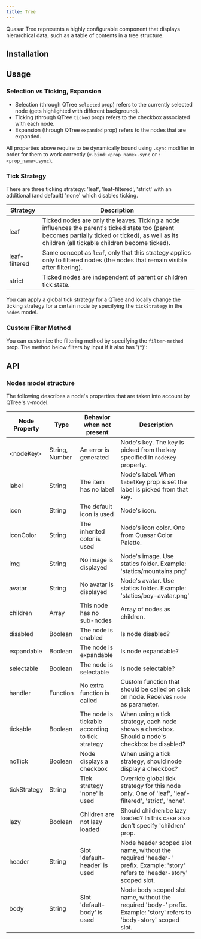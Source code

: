 ```yaml
---
title: Tree
---
```

Quasar Tree represents a highly configurable component that displays hierarchical data, such as a table of contents in a tree structure.

## Installation
<doc-installation components="QTree" />

## Usage
<doc-example title="Basic tree" file="QTree/Basic" />
<doc-example title="Customizing nodes with default header and body slot" file="QTree/SlotsDefault" />
<doc-example title="Customizing nodes with custom header and body slots)" file="QTree/SlotsCustomized" />
<doc-example title="Accordion mode (sibling nodes get contracted when one gets expanded)" file="QTree/Accordion" />
<doc-example title="Filtering nodes" file="QTree/FilterDefault" />
<doc-example title="Selectable nodes" file="QTree/Selectable" />
<doc-example title="Lazy loading nodes" file="QTree/LazyLoad" />

### Selection vs Ticking, Expansion
* Selection (through QTree `selected` prop) refers to the currently selected node (gets highlighted with different background).
* Ticking (through QTree `ticked` prop) refers to the checkbox associated with each node.
* Expansion (through QTree `expanded` prop) refers to the nodes that are expanded.

All properties above require to be dynamically bound using `.sync` modifier in order for them to work correctly (`v-bind:<prop_name>.sync` or `:<prop_name>.sync`).
<doc-example title="Syncing node properties" file="QTree/Sync" />

### Tick Strategy
There are three ticking strategy: 'leaf', 'leaf-filtered', 'strict' with an additional (and default) 'none' which disables ticking.

| Strategy | Description |
| --- | --- |
| leaf | Ticked nodes are only the leaves. Ticking a node influences the parent's ticked state too (parent becomes partially ticked or ticked), as well as its children (all tickable children become ticked). |
| leaf-filtered | Same concept as `leaf`, only that this strategy applies only to filtered nodes (the nodes that remain visible after filtering). |
| strict | Ticked nodes are independent of parent or children tick state. |

You can apply a global tick strategy for a QTree and locally change the ticking strategy for a certain node by specifying the `tickStrategy` in the `nodes` model.
<doc-example title="Tick strategy" file="QTree/TickStrategy" />

### Custom Filter Method
You can customize the filtering method by specifying the `filter-method` prop. The method below filters by input if it also has '(*)':
<doc-example title="Custom filter" file="QTree/FilterCustom" />

## API
<doc-api file="QTree" />

### Nodes model structure
The following describes a node's properties that are taken into account by QTree's v-model.

| Node Property | Type | Behavior when not present | Description |
| --- | --- | --- | --- |
| \<nodeKey\> | String, Number | An error is generated | Node's key. The key is picked from the key specified in `nodeKey` property. |
| label | String | The item has no label | Node's label. When `labelKey` prop is set the label is picked from that key. |
| icon | String | The default icon is used | Node's icon. |
| iconColor | String | The inherited color is used | Node's icon color. One from Quasar Color Palette. |
| img | String | No image is displayed | Node's image. Use statics folder. Example: 'statics/mountains.png' |
| avatar | String | No avatar is displayed | Node's avatar. Use statics folder. Example: 'statics/boy-avatar.png' |
| children | Array | This node has no sub-nodes | Array of nodes as children. |
| disabled | Boolean | The node is enabled | Is node disabled? |
| expandable | Boolean | The node is expandable | Is node expandable? |
| selectable | Boolean | The node is selectable | Is node selectable? |
| handler | Function | No extra function is called | Custom function that should be called on click on node. Receives `node` as parameter. |
| tickable | Boolean | The node is tickable according to tick strategy | When using a tick strategy, each node shows a checkbox. Should a node's checkbox be disabled? |
| noTick | Boolean | Node displays a checkbox | When using a tick strategy, should node display a checkbox? |
| tickStrategy | String | Tick strategy 'none' is used | Override global tick strategy for this node only. One of 'leaf', 'leaf-filtered', 'strict', 'none'. |
| lazy | Boolean | Children are not lazy loaded | Should children be lazy loaded? In this case also don't specify 'children' prop. |
| header | String | Slot 'default-header' is used | Node header scoped slot name, without the required 'header-' prefix. Example: 'story' refers to 'header-story' scoped slot. |
| body | String | Slot 'default-body' is used | Node body scoped slot name, without the required 'body-' prefix. Example: 'story' refers to 'body-story' scoped slot. |

